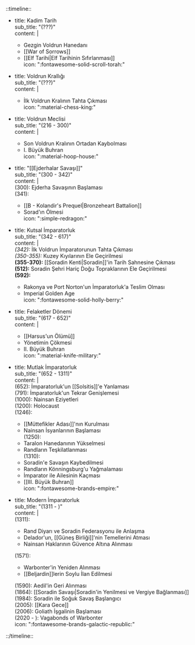 ::timeline::  

- title: Kadim Tarih  
  sub_title: "(???)"  
  content: |  
    - Gezgin Voldrun Hanedanı  
    - [[War of Sorrows]]  
    - [[Elf Tarihi|Elf Tarihinin Sıfırlanması]]  
  icon: ":fontawesome-solid-scroll-torah:"  

- title: Voldrun Krallığı  
  sub_title: "(???)"  
  content: |  
    - İlk Voldrun Kralının Tahta Çıkması  
  icon: ":material-chess-king:"  

- title: Voldrun Meclisi  
  sub_title: "(216 - 300)"  
  content: |  
    - Son Voldrun Kralının Ortadan Kaybolması  
    - I. Büyük Buhran  
  icon: ":material-hoop-house:"  

- title: "[[Ejderhalar Savaşı]]"  
  sub_title: "(300 - 342)"  
  content: |  
    (300): Ejderha Savaşının Başlaması  
    (341):  
    - [[B - Kolandir's Prequel|Bronzeheart Battalion]]  
    - Sorad'ın Ölmesi  
  icon: ":simple-redragon:"  

- title: Kutsal İmparatorluk  
  sub_title: "(342 - 617)"  
  content: |  
    *(342):* İlk Voldrun İmparatorunun Tahta Çıkması  
    *(350-355):* Kuzey Kıyılarının Ele Geçirilmesi  
    **(355-370):** [[Soradin Kenti|Soradin]]'in Tarih Sahnesine Çıkması  
    **(512):** Soradin Şehri Hariç Doğu Topraklarının Ele Geçirilmesi  
    **(592):**  
    - Rakonya ve Port Norton'un İmparatorluk'a Teslim Olması  
    - Imperial Golden Age  
  icon: ":fontawesome-solid-holly-berry:"  

- title: Felaketler Dönemi  
  sub_title: "(617 - 652)"  
  content: |  
    - [[Harsus'un Ölümü]]  
    - Yönetimin Çökmesi  
    - II. Büyük Buhran  
  icon: ":material-knife-military:"  

- title: Mutlak İmparatorluk  
  sub_title: "(652 - 1311)"  
  content: |  
    (652): İmparatorluk'un [[Solsitis]]'e Yanlaması  
    (791): İmparatorluk'un Tekrar Genişlemesi  
    (1000): Nainsan Eziyetleri  
    (1200): Holocaust  
    (1246):  
    - [[Müttefikler Adası]]'nın Kurulması  
    - Nainsan İsyanlarının Başlaması  
    (1250):  
    - Taralon Hanedanının Yükselmesi  
    - Randların Teşkilatlanması  
    (1310):  
    - Soradin'e Savaşın Kaybedilmesi  
    - Randların Könningsburg'u Yağmalaması  
    - İmparator ile Ailesinin Kaçması  
    - [[III. Büyük Buhran]]  
  icon: ":fontawesome-brands-empire:"  

- title: Modern İmparatorluk  
  sub_title: "(1311 - )"  
  content: |  
    (1311):  
    - Rand Diyarı ve Soradin Federasyonu ile Anlaşma  
    - Delador'un, [[Güneş Birliği]]'nin Temellerini Atması  
    - Nainsan Haklarının Güvence Altına Alınması  
  
    (1571):  
    - Warbonter'in Yeniden Alınması  
    - [[Beljardin]]lerin Soylu İlan Edilmesi  
  
    (1590): Aedil'in Geri Alınması  
    (1864): [[Soradin Savaşı|Soradin'in Yenilmesi ve Vergiye Bağlanması]]  
    (1984): Soradin ile Soğuk Savaş Başlangıcı  
    (2005): [[Kara Gece]]  
    (2006): Goliath İşgalinin Başlaması  
    (2020 - ): Vagabonds of Warbonter  
  icon: ":fontawesome-brands-galactic-republic:"  
  
::/timeline::